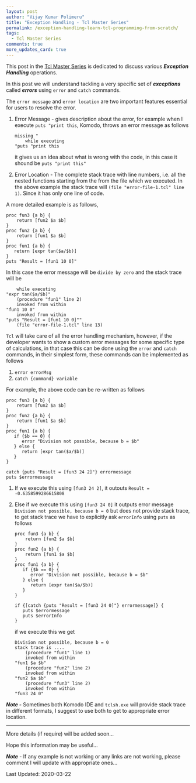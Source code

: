 ```yaml
---
layout: post
author: "Vijay Kumar Polimeru"
title: "Exception Handling - Tcl Master Series"
permalink: /exception-handling-learn-tcl-programming-from-scratch/
tags:
  - Tcl Master Series
comments: true
more_updates_card: true
---
```


This post in the [Tcl Master Series](/Learn-Tcl-Programming-from-Scratch/) is dedicated to discuss various ***Exception Handling*** operations.

In this post we will understand tackling a very specific set of ***exceptions*** called ***errors*** using `error` and `catch` commands. 

The `error message` and `error location` are two important features essential for users to resolve the error. 

1. Error Message - gives description about the error, for example when I execute `puts "print this`, Komodo, throws an error message as follows

	```
	missing "
		while executing
	"puts "print this
	```
	it gives us an idea about what is wrong with the code, in this case it shound be `puts "print this"`

2. Error Location - The complete stack trace with line numbers, i.e. all the nested functions starting from the from the file which we executed. In the above
example the stack trace will `(file "error-file-1.tcl" line 1)`. Since it has only one line of code.

A more detailed example is as follows,

```
proc fun3 {a b} {
    return [fun2 $a $b]
}
proc fun2 {a b} {
    return [fun1 $a $b]
}
proc fun1 {a b} {
   return [expr tan($a/$b)]
}
puts "Result = [fun1 10 0]"
```

In this case the error message will be `divide by zero` and the stack trace will be

```
    while executing
"expr tan($a/$b)"
    (procedure "fun1" line 2)
    invoked from within
"fun1 10 0"
    invoked from within
"puts "Result = [fun1 10 0]""
    (file "error-file-1.tcl" line 13)
```

`Tcl` will take care of all the error handling mechanism, however, if the developer wants to show a custom error messages for some specific type of 
calculations, in that case this can be done using the `error` and `catch` commands, in their simplest form, these commands can be implemented as follows

1. `error errorMsg`
2. `catch {command} variable`

For example, the above code can be re-written as follows

```
proc fun3 {a b} {
    return [fun2 $a $b]
}
proc fun2 {a b} {
    return [fun1 $a $b]
}
proc fun1 {a b} {
   if {$b == 0} {
      error "Division not possible, because b = $b"
   } else {
      return [expr tan($a/$b)]
   }
}

catch {puts "Result = [fun3 24 2]"} errormessage
puts $errormessage

```

1. If we execute this using `[fun3 24 2]`, it outouts `Result = -0.6358599286615808` 
2. Else if we execute this using `[fun3 24 0]` it outputs error message `Division not possible, because b = 0` but does not provide stack trace, to get stack trace
we have to explicitly ask `errorInfo` using `puts` as follows

	```
	proc fun3 {a b} {
		return [fun2 $a $b]
	}
	proc fun2 {a b} {
		return [fun1 $a $b]
	}
	proc fun1 {a b} {
	   if {$b == 0} {
		  error "Division not possible, because b = $b"
	   } else {
		  return [expr tan($a/$b)]
	   }
	}

	if {[catch {puts "Result = [fun3 24 0]"} errormessage]} {
	   puts $errormessage
	   puts $errorInfo
	}
	```
	if we execute this we get
	```
	Division not possible, because b = 0
	stack trace is ....
		(procedure "fun1" line 1)
		invoked from within
	"fun1 $a $b"
		(procedure "fun2" line 2)
		invoked from within
	"fun2 $a $b"
		(procedure "fun3" line 2)
		invoked from within
	"fun3 24 0"
	```
	
***Note -*** Sometimes both Komodo IDE and `tclsh.exe` will provide stack trace in different formats, I suggest to use both to get to 
appropriate error location.

---

More details (if require) will be added soon...

Hope this information may be useful…

***Note*** - If any example is not working or any links are not working, please comment I will update with appropriate ones…

Last Updated: 2020-03-22
